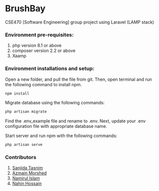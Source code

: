 # BrushBay

CSE470 [Software Engineering] group project using Laravel (LAMP stack)

### **Environment pre-requisites:**
1. php version 8.1 or above
1. composer version 2.2 or above
1. Xaamp

### **Environment installations and setup:**

Open a new folder, and pull the file from git. Then, open terminal and run the following command to install npm.

```bash
npm install
```

Migrate database using the following commands:

```bash
php artisan migrate
```

Find the .env_example file and rename to .env. Next, update your .env configuration file with appropriate database name.


Start server and run npm with the following commands:
```bash
php artisan serve
```

### **Contributors**
1. [Sanjida Tasnim](https://github.com/Sanji-chan) 
1. [Azmain Morshed](https://github.com/azmainm)
1. [Namirul Islam](https://github.com/Namirul-Islam)
1. [Nahin Hossain](https://github.com/nahin23)


